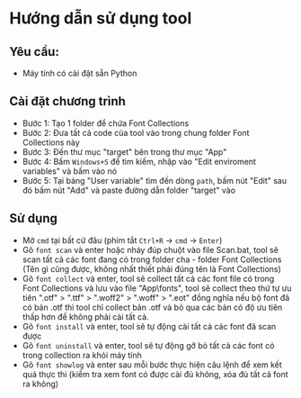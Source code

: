 # Hướng dẫn sử dụng tool

## Yêu cầu:

- Máy tính có cài đặt sẵn Python

## Cài đặt chương trình

- Bước 1: Tạo 1 folder để chứa Font Collections
- Bước 2: Đưa tất cả code của tool vào trong chung folder Font Collections này
- Bước 3: Đến thư mục "target" bên trong thư mục "App"
- Bước 4: Bấm `Windows+S` để tìm kiếm, nhập vào "Edit enviroment variables" và bấm vào nó
- Bước 5: Tại bảng "User variable" tìm đến dòng `path`, bấm nút "Edit" sau đó bấm nút "Add" và paste đường dẫn folder "target" vào

## Sử dụng

- Mở `cmd` tại bất cứ đâu (phím tắt `Ctrl+R` -> `cmd` -> `Enter`)
- Gõ `font scan` và enter hoặc nháy đúp chuột vào file Scan.bat, tool sẽ scan tất cả các font đang có trong folder cha - folder Font Collections (Tên gì cũng được, không nhất thiết phải đúng tên là Font Collections)
- Gõ `font collect` và enter, tool sẽ collect tất cả các font file có trong Font Collections và lưu vào file "App\fonts", tool sẽ collect theo thứ tự ưu tiên ".otf" > ".ttf" > ".woff2" > ".woff" > ".eot" đồng nghĩa nếu bộ font đã có bản .otf thì tool chỉ collect bản .otf và bỏ qua các bản có độ ưu tiên thấp hơn để không phải cài tất cả.
- Gõ `font install` và enter, tool sẽ tự động cài tất cả các font đã scan được
- Gõ `font uninstall` và enter, tool sẽ tự động gỡ bỏ tất cả các font có trong collection ra khỏi máy tính
- Gõ `font showlog` và enter sau mỗi bước thực hiện câu lệnh để xem kết quả thực thi (kiểm tra xem font có được cài đủ không, xóa đủ tất cả font ra không)

